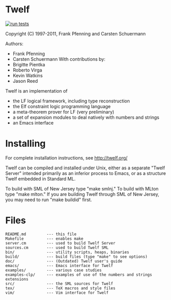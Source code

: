 Twelf
=====
[![run tests](https://github.com/standardml/twelf/actions/workflows/run-tests.yml/badge.svg?branch=main)](https://github.com/standardml/twelf/actions/workflows/run-tests.yml)

Copyright (C) 1997-2011, Frank Pfenning and Carsten Schuermann

Authors: 
 - Frank Pfenning
 - Carsten Schuermann
With contributions by:
 - Brigitte Pientka
 - Roberto Virga
 - Kevin Watkins
 - Jason Reed

Twelf is an implementation of

 - the LF logical framework, including type reconstruction
 - the Elf constraint logic programming language
 - a meta-theorem prover for LF (very preliminary)
 - a set of expansion modules to deal natively with numbers and strings
 - an Emacs interface

Installing
==========

For complete installation instructions, see http://twelf.org/

Twelf can be compiled and installed under Unix, either as a separate
"Twelf Server" intended primarily as an inferior process to Emacs, or as
a structure Twelf embedded in Standard ML.

To build with SML of New Jersey type "make smlnj." To build with MLton type
"make mlton." If you are building Twelf through SML of New Jersey, you may need
to run "make buildid" first.

Files
=====

    README.md         --- this file
    Makefile          --- enables make
    server.cm         --- used to build Twelf Server
    sources.cm        --- used to build Twelf SML
    bin/              --- utility scripts, heaps, binaries
    build/            --- build files (type "make" to see options)
    doc/              --- (Outdated) Twelf user's guide
    emacs/            --- Emacs interface for Twelf
    examples/         --- various case studies
    examples-clp/     --- examples of use of the numbers and strings extensions
    src/              --- the SML sources for Twelf
    tex/              --- TeX macros and style files
    vim/              --- Vim interface for Twelf
